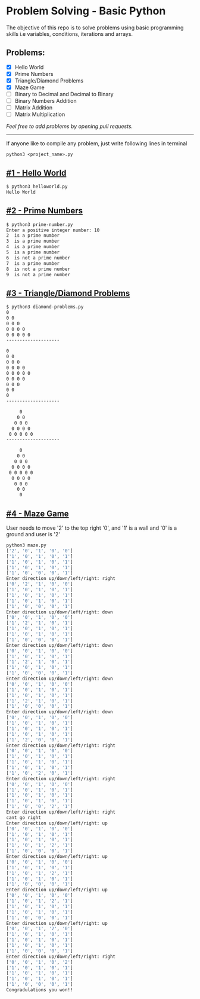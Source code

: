 # Problem Solving - Basic Python
The objective of this repo is to solve problems using basic programming skills i.e variables, conditions, iterations and arrays.

## Problems:
* [x] Hello World
* [x] Prime Numbers
* [x] Triangle/Diamond Problems
* [x] Maze Game
* [ ] Binary to Decimal and Decimal to Binary
* [ ] Binary Numbers Addition
* [ ] Matrix Addition
* [ ] Matrix Multiplication

*Feel free to add problems by opening pull requests.*

------------

If anyone like to compile any problem, just write following lines in terminal
```
python3 <project_name>.py
```

## [#1 - Hello World](https://github.com/mrazam110/problem-solving-python/blob/master/Source/helloworld.py)
```bash
$ python3 helloworld.py 
Hello World
```
## [#2 - Prime Numbers](https://github.com/mrazam110/problem-solving-python/blob/master/Source/prime-number.py)
```bash
$ python3 prime-number.py
Enter a positive integer number: 10
2  is a prime number
3  is a prime number
4  is a prime number
5  is a prime number
6  is not a prime number
7  is a prime number
8  is not a prime number
9  is not a prime number
```

## [#3 - Triangle/Diamond Problems](https://github.com/mrazam110/problem-solving-python/blob/master/Source/diamond-problems.py)
```bash
$ python3 diamond-problems.py 
0 
0 0 
0 0 0 
0 0 0 0 
0 0 0 0 0 
--------------------

0 
0 0 
0 0 0 
0 0 0 0 
0 0 0 0 0 
0 0 0 0 
0 0 0 
0 0 
0 
--------------------

     0 
    0 0 
   0 0 0 
  0 0 0 0 
 0 0 0 0 0 
--------------------

     0 
    0 0 
   0 0 0 
  0 0 0 0 
 0 0 0 0 0 
  0 0 0 0 
   0 0 0 
    0 0 
     0 
```

## [#4 - Maze Game](https://github.com/mrazam110/problem-solving-python/blob/master/Source/maze.py)
User needs to move '2' to the top right '0', and '1' is a wall and '0' is a ground and user is '2'
```bash
python3 maze.py
['2', '0', '1', '0', '0']
['1', '0', '1', '0', '1']
['1', '0', '1', '0', '1']
['1', '0', '1', '0', '1']
['1', '0', '0', '0', '1']
Enter direction up/down/left/right: right
['0', '2', '1', '0', '0']
['1', '0', '1', '0', '1']
['1', '0', '1', '0', '1']
['1', '0', '1', '0', '1']
['1', '0', '0', '0', '1']
Enter direction up/down/left/right: down
['0', '0', '1', '0', '0']
['1', '2', '1', '0', '1']
['1', '0', '1', '0', '1']
['1', '0', '1', '0', '1']
['1', '0', '0', '0', '1']
Enter direction up/down/left/right: down
['0', '0', '1', '0', '0']
['1', '0', '1', '0', '1']
['1', '2', '1', '0', '1']
['1', '0', '1', '0', '1']
['1', '0', '0', '0', '1']
Enter direction up/down/left/right: down
['0', '0', '1', '0', '0']
['1', '0', '1', '0', '1']
['1', '0', '1', '0', '1']
['1', '2', '1', '0', '1']
['1', '0', '0', '0', '1']
Enter direction up/down/left/right: down
['0', '0', '1', '0', '0']
['1', '0', '1', '0', '1']
['1', '0', '1', '0', '1']
['1', '0', '1', '0', '1']
['1', '2', '0', '0', '1']
Enter direction up/down/left/right: right
['0', '0', '1', '0', '0']
['1', '0', '1', '0', '1']
['1', '0', '1', '0', '1']
['1', '0', '1', '0', '1']
['1', '0', '2', '0', '1']
Enter direction up/down/left/right: right
['0', '0', '1', '0', '0']
['1', '0', '1', '0', '1']
['1', '0', '1', '0', '1']
['1', '0', '1', '0', '1']
['1', '0', '0', '2', '1']
Enter direction up/down/left/right: right
cant go right
Enter direction up/down/left/right: up
['0', '0', '1', '0', '0']
['1', '0', '1', '0', '1']
['1', '0', '1', '0', '1']
['1', '0', '1', '2', '1']
['1', '0', '0', '0', '1']
Enter direction up/down/left/right: up
['0', '0', '1', '0', '0']
['1', '0', '1', '0', '1']
['1', '0', '1', '2', '1']
['1', '0', '1', '0', '1']
['1', '0', '0', '0', '1']
Enter direction up/down/left/right: up
['0', '0', '1', '0', '0']
['1', '0', '1', '2', '1']
['1', '0', '1', '0', '1']
['1', '0', '1', '0', '1']
['1', '0', '0', '0', '1']
Enter direction up/down/left/right: up
['0', '0', '1', '2', '0']
['1', '0', '1', '0', '1']
['1', '0', '1', '0', '1']
['1', '0', '1', '0', '1']
['1', '0', '0', '0', '1']
Enter direction up/down/left/right: right
['0', '0', '1', '0', '2']
['1', '0', '1', '0', '1']
['1', '0', '1', '0', '1']
['1', '0', '1', '0', '1']
['1', '0', '0', '0', '1']
Congradulations you won!!
```
